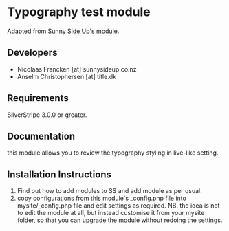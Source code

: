 # Typography test module

Adapted from [Sunny Side Up's module](https://github.com/sunnysideup/silverstripe-typography).


## Developers

* Nicolaas Francken [at] sunnysideup.co.nz
* Anselm Christophersen [at] title.dk

## Requirements

SilverStripe 3.0.0 or greater.

## Documentation

this module allows you to review the typography
styling in live-like setting.


## Installation Instructions

1. Find out how to add modules to SS and add module as per usual.
2. copy configurations from this module's _config.php file
into mysite/_config.php file and edit settings as required.
NB. the idea is not to edit the module at all, but instead customise
it from your mysite folder, so that you can upgrade the module without redoing the settings.

